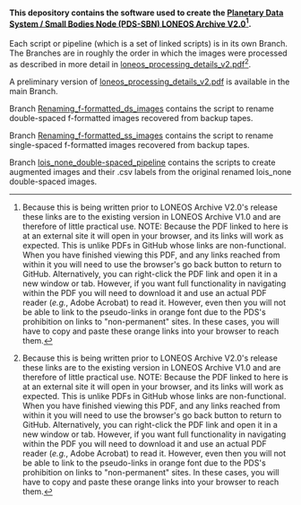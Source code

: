 #### This depository contains the software used to create the [Planetary Data System / Small Bodies Node (PDS-SBN) LONEOS Archive V2.0](https://sbn.psi.edu/pds/resource/doi/loneos_1.0.html)[^1].

Each script or pipeline (which is a set of linked scripts) is in its own Branch. The Branches are in roughly the order in which the images were processed as described in more detail in [loneos_processing_details_v2.pdf](https://sbnarchive.psi.edu/pds4/surveys/gbo.ast.loneos.survey/document/loneos_processing_details.pdf)[^1]. 

A preliminary version of [loneos_processing_details_v2.pdf](docs/loneos_processing_details_v2.pdf) is available in the main Branch.

Branch [Renaming_f-formatted_ds_images](https://github.com/EdTedesco/PDS-SBN_LONEOS_image_processing_software/tree/Renaming_f-formatted_ds_images) contains the script to rename double-spaced f-formatted images recovered from backup tapes.

Branch [Renaming_f-formatted_ss_images](https://github.com/EdTedesco/PDS-SBN_LONEOS_image_processing_software/tree/Renaming_f-formatted_ss_images) contains the script to rename single-spaced f-formatted images recovered from backup tapes.

Branch [lois_none_double-spaced_pipeline](https://github.com/EdTedesco/PDS-SBN_LONEOS_image_processing_software/tree/Renaming_f-formatted_ds_images) contains the scripts to create augmented images and their .csv labels from the original renamed lois_none double-spaced images.
[^1]: Because this is being written prior to LONEOS Archive V2.0's release these links are to the existing version in LONEOS Archive V1.0 and are therefore of little practical use. NOTE: Because the PDF linked to here is at an external site it will open in your browser, and its links will work as expected. This is unlike PDFs in GitHub whose links are non-functional. When you have finished viewing this PDF, and any links reached from within it you will need to use the browser's go back button to return to GitHub. Alternatively, you can right-click the PDF link and open it in a new window or tab. However, if you want full functionality in navigating within the PDF you will need to download it and use an actual PDF reader (*e.g.*, Adobe Acrobat) to read it. However, even then you will not be able to link to the pseudo-links in orange font due to the PDS's prohibition on links to "non-permanent" sites. In these cases, you will have to copy and paste these orange links into your browser to reach them.
